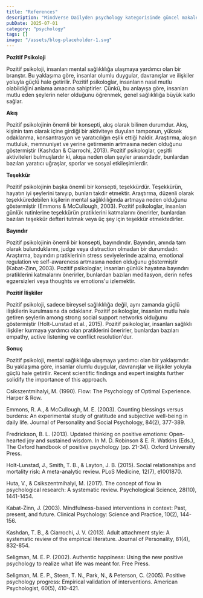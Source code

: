 ```yaml
---
title: "References"
description: "MindVerse Dailyden psychology kategorisinde güncel makale"
pubDate: 2025-07-01
category: "psychology"
tags: []
image: "/assets/blog-placeholder-1.svg"
---
```


**Pozitif Psikoloji**

Pozitif psikoloji, insanları mental sağlıklılığa ulaşmaya yardımcı olan bir branştır. Bu yaklaşıma göre, insanlar olumlu duygular, davranışlar ve ilişkiler yoluyla güçlü hale getirilir. Pozitif psikologlar, insanların nasıl mutlu olabildiğini anlama amacına sahiptirler. Çünkü, bu anlayışa göre, insanları mutlu eden şeylerin neler olduğunu öğrenmek, genel sağlıklılığa büyük katkı sağlar.

**Akış**

Pozitif psikolojinin önemli bir konsepti, akış olarak bilinen durumdur. Akış, kişinin tam olarak içine girdiği bir aktiviteye duyulan tamponun, yüksek odaklanma, konsantrasyon ve yaratıcılığın eşlik ettiği haldir. Araştırma, akışın mutluluk, memnuniyet ve yerine getirmenin artmasına neden olduğunu göstermiştir (Kashdan & Ciarrochi, 2013). Pozitif psikologlar, çeşitli aktiviteleri bulmuşlardır ki, akışa neden olan şeyler arasındadır, bunlardan bazıları yaratıcı uğraşlar, sporlar ve sosyal etkileşimlerdir.

**Teşekkür**

Pozitif psikolojinin başka önemli bir konsepti, teşekkürdür. Teşekkürün, hayatın iyi şeylerini tanıyıp, bunları takdir etmektir. Araştırma, düzenli olarak teşekküredebilen kişilerin mental sağlıklılığında artmaya neden olduğunu göstermiştir (Emmons & McCullough, 2003). Pozitif psikologlar, insanları günlük rutinlerine teşekkürün pratiklerini katmalarını önerirler, bunlardan bazıları teşekkür defteri tutmak veya üç şey için teşekkür etmektedirler.

**Bayındır**

Pozitif psikolojinin önemli bir konsepti, bayındırıdır. Bayındırı, anında tam olarak bulunduklarını, judge veya distraction olmadan bir durumdadır. Araştırma, bayındırı pratiklerinin stress seviyelerinde azalma, emotional regulation ve self-awareness artmasına neden olduğunu göstermiştir (Kabat-Zinn, 2003). Pozitif psikologlar, insanları günlük hayatına bayındırı pratiklerini katmalarını önerirler, bunlardan bazıları meditasyon, derin nefes egzersizleri veya thoughts ve emotions'u izlemektir.

**Pozitif İlişkiler**

Pozitif psikoloji, sadece bireysel sağlıklılığa değil, aynı zamanda güçlü ilişkilerin kurulmasına da odaklanır. Pozitif psikologlar, insanları mutlu hale getiren şeylerin among strong social support networks olduğunu göstermiştir (Holt-Lunstad et al., 2015). Pozitif psikologlar, insanları sağlıklı ilişkiler kurmaya yardımcı olan pratiklerini önerirler, bunlardan bazıları empathy, active listening ve conflict resolution'dur.

**Sonuç**

Pozitif psikoloji, mental sağlıklılığa ulaşmaya yardımcı olan bir yaklaşımdır. Bu yaklaşıma göre, insanlar olumlu duygular, davranışlar ve ilişkiler yoluyla güçlü hale getirilir. Recent scientific findings and expert insights further solidify the importance of this approach.

Csikszentmihalyi, M. (1990). Flow: The Psychology of Optimal Experience. Harper & Row.

Emmons, R. A., & McCullough, M. E. (2003). Counting blessings versus burdens: An experimental study of gratitude and subjective well-being in daily life. Journal of Personality and Social Psychology, 84(2), 377-389.

Fredrickson, B. L. (2013). Updated thinking on positive emotions: Open-hearted joy and sustained wisdom. In M. D. Robinson & E. R. Watkins (Eds.), The Oxford handbook of positive psychology (pp. 21-34). Oxford University Press.

Holt-Lunstad, J., Smith, T. B., & Layton, J. B. (2015). Social relationships and mortality risk: A meta-analytic review. PLoS Medicine, 12(7), e1001870.

Huta, V., & Csikszentmihalyi, M. (2017). The concept of flow in psychological research: A systematic review. Psychological Science, 28(10), 1441-1454.

Kabat-Zinn, J. (2003). Mindfulness-based interventions in context: Past, present, and future. Clinical Psychology: Science and Practice, 10(2), 144-156.

Kashdan, T. B., & Ciarrochi, J. V. (2013). Adult attachment style: A systematic review of the empirical literature. Journal of Personality, 81(4), 832-854.

Seligman, M. E. P. (2002). Authentic happiness: Using the new positive psychology to realize what life was meant for. Free Press.

Seligman, M. E. P., Steen, T. N., Park, N., & Peterson, C. (2005). Positive psychology progress: Empirical validation of interventions. American Psychologist, 60(5), 410-421.